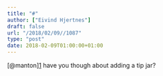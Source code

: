 ```yaml
---
title: "#"
author: ["Eivind Hjertnes"]
draft: false
url: "/2018/02/09//1087"
type: "post"
date: 2018-02-09T01:00:00+01:00
---
```


[@manton][1](https://micro.blog/manton) have you though about adding a
tip jar?

